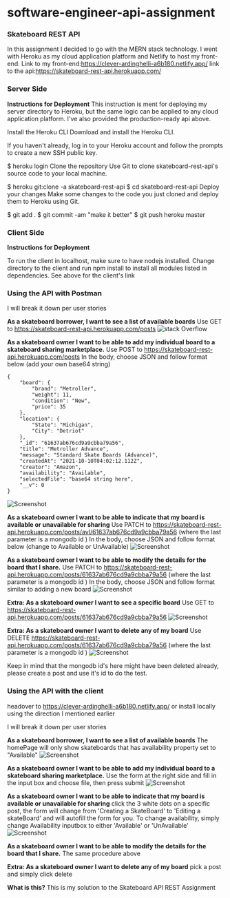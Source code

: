 # software-engineer-api-assignment

### Skateboard REST API

In this assignment I decided to go with the MERN stack technology.  I went with Heroku as my cloud application platform and Netlify to host my front-end.
Link to my front-end:https://clever-ardinghelli-a6b180.netlify.app/
link to the api:https://skateboard-rest-api.herokuapp.com/

### Server Side
**Instructions for Deployment**
This instruction is ment for deploying my server directory to Heroku, but the same logic can be applied to any cloud application platform. I've also provided the production-ready api above.


Install the Heroku CLI
Download and install the Heroku CLI.

If you haven't already, log in to your Heroku account and follow the prompts to create a new SSH public key.

$ heroku login
Clone the repository
Use Git to clone skateboard-rest-api's source code to your local machine.

$ heroku git:clone -a skateboard-rest-api
$ cd skateboard-rest-api
Deploy your changes
Make some changes to the code you just cloned and deploy them to Heroku using Git.

$ git add .
$ git commit -am "make it better"
$ git push heroku master


### Client Side
**Instructions for Deployment**

To run the client in localhost, make sure to have nodejs installed.
Change directory to the client and run npm install to install all modules listed in dependencies.
See above for the client's link 

### Using the API with Postman
I will break it down per user stories

**As a skateboard borrower, I want to see a list of available boards**
Use GET to https://skateboard-rest-api.herokuapp.com/posts
![stack Overflow](http://lmsotfy.com/so.png)

**As a skateboard owner I want to be able to add my individual board to a skateboard sharing marketplace.**
Use POST to https://skateboard-rest-api.herokuapp.com/posts
In the body, choose JSON and follow format below (add your own base64 string)
	
	{
        "board": {
            "brand": "Metroller",
            "weight": 11,
            "condition": "New",
            "price": 35
        },
        "location": {
            "State": "Michigan",
            "City": "Detriot"
        },
        "_id": "61637ab676cd9a9cbba79a56",
        "title": "Metroller Advance",
        "message": "Standard Skate Boards (Advance)",
        "createdAt": "2021-10-10T04:02:12.112Z",
        "creator": "Amazon",
        "availability": "Available",
        "selectedFile": "base64 string here",
        "__v": 0
    }

![Screenshot](https://prnt.sc/1vo4lvy)

**As a skateboard owner I want to be able to indicate that my board is available or unavailable for sharing**
Use PATCH to https://skateboard-rest-api.herokuapp.com/posts/avl/61637ab676cd9a9cbba79a56  (where the last parameter is a mongodb id )
In the body, choose JSON and follow format below (change to Available or UnAvailable)
![Screenshot](https://prnt.sc/1vo53xk)

**As a skateboard owner I want to be able to modify the details for the board that I share.**
Use PATCH to https://skateboard-rest-api.herokuapp.com/posts/61637ab676cd9a9cbba79a56  (where the last parameter is a mongodb id )
In the body, choose JSON and follow format similar to adding a new board
![Screenshot](https://prnt.sc/1vo64ro)

**Extra: As a skateboard owner I want to see a specific board**
Use GET to https://skateboard-rest-api.herokuapp.com/posts/61637ab676cd9a9cbba79a56
![Screenshot](https://prnt.sc/1vo754v)

**Extra: As a skateboard owner I want to delete any of my board**
Use DELETE https://skateboard-rest-api.herokuapp.com/posts/61637ab676cd9a9cbba79a56 (where the last parameter is a mongodb id )
![Screenshot](https://prnt.sc/1vo6tgk)

Keep in mind that the mongodb id's here might have been deleted already, please create a post and use it's id to do the test.

### Using the API with the client
headover to https://clever-ardinghelli-a6b180.netlify.app/ or install locally using the direction I mentioned earlier

I will break it down per user stories

**As a skateboard borrower, I want to see a list of available boards**
The homePage will only show skateboards that has availability property set to "Available"
![Screenshot](https://prnt.sc/1vo7nmw)

**As a skateboard owner I want to be able to add my individual board to a skateboard sharing marketplace.**
Use the form at the right side and fill in the input box and choose file, then press submit
![Screenshot](https://prnt.sc/1vo86m9)

**As a skateboard owner I want to be able to indicate that my board is available or unavailable for sharing**
click the 3 white dots on a specific post, the form will change from 'Creating a SkateBoard' to  'Editing a skateBoard'
and will autofill the form for you. To change availability, simply change Availability inputbox to either 'Available' or 'UnAvailable'
![Screenshot](https://prnt.sc/1vo8ath)

**As a skateboard owner I want to be able to modify the details for the board that I share.**
The same procedure above


**Extra: As a skateboard owner I want to delete any of my board**
pick a post and simply click delete



**What is this?**
This is my solution to the Skateboard API REST Assignment
